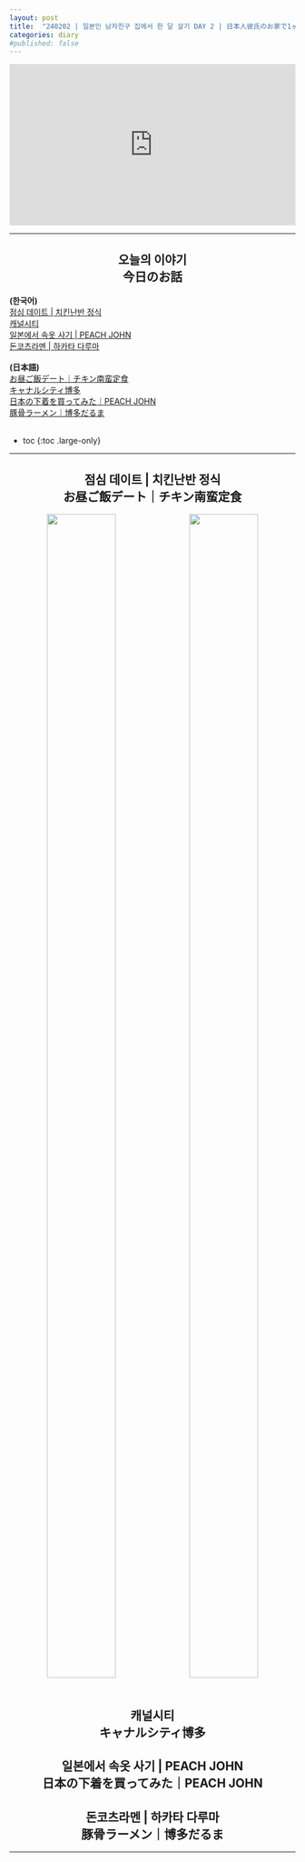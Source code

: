 ```yaml
---
layout: post
title:  "240202 | 일본인 남자친구 집에서 한 달 살기 DAY 2 | 日本人彼氏のお家で1ヶ月間お泊まり DAY 2"
categories: diary
#published: false
---
```

<center><div style="max-width: 560px;"><div style="position:relative; padding-bottom: 56.25%; overflow: hidden;">
<iframe style="position: absolute; width: 100%; height: 100%; left: 0; right: 0;" width="1280" height="720" src="https://www.youtube.com/embed/Zvt5ubUqbP4" title="シャイトープ - ランデヴー （Official Music Video）" frameborder="0" allow="accelerometer; autoplay; clipboard-write; encrypted-media; gyroscope; picture-in-picture; web-share" referrerpolicy="strict-origin-when-cross-origin" allowfullscreen></iframe></div></div></center>

***

## <center>오늘의 이야기<br/>今日のお話</center>
**(한국어)**<br/>
[점심 데이트 | 치킨난반 정식](#점심-데이트--치킨난반-정식お昼ご飯デートチキン南蛮定食)<br/>
[캐널시티](#캐널시티キャナルシティ博多)<br/>
[일본에서 속옷 사기 | PEACH JOHN](#일본에서-속옷-사기--peach-john日本の下着を買ってみたpeach-john)<br/>
[돈코츠라멘 | 하카타 다루마](#돈코츠라멘--하카타-다루마豚骨ラーメン博多だるま)<br/><br/>
**(日本語)**<br/>
[お昼ご飯デート｜チキン南蛮定食](#점심-데이트--치킨난반-정식お昼ご飯デートチキン南蛮定食)<br/>
[キャナルシティ博多](#캐널시티キャナルシティ博多)<br/>
[日本の下着を買ってみた｜PEACH JOHN](#일본에서-속옷-사기--peach-john日本の下着を買ってみたpeach-john)<br/>
[豚骨ラーメン｜博多だるま](#돈코츠라멘--하카타-다루마豚骨ラーメン博多だるま)<br/><br/>

* toc
{:toc .large-only}

***

## <center>점심 데이트 | 치킨난반 정식<br/>お昼ご飯デート｜チキン南蛮定食</center>

<center><img style="width: 49%; max-width: 400px;" src="https://onedrive.live.com/embed?resid=D3A41064C11284C8%215757&authkey=%21AKFnoxU72Nypn3Q&width=1536&height=2048" width="1536" height="2048" />
<img style="width: 49%; max-width: 400px;" src="https://onedrive.live.com/embed?resid=D3A41064C11284C8%215758&authkey=%21APznvi5bKjMOwKw&width=1536&height=2048" width="1536" height="2048" /></center><br/>

## <center>캐널시티<br/>キャナルシティ博多</center>

## <center>일본에서 속옷 사기 | PEACH JOHN<br/>日本の下着を買ってみた｜PEACH JOHN</center>

## <center>돈코츠라멘 | 하카타 다루마<br/>豚骨ラーメン｜博多だるま</center>

---